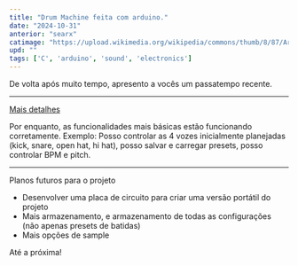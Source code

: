 ```yaml
---
title: "Drum Machine feita com arduino."
date: "2024-10-31"
anterior: "searx"
catimage: "https://upload.wikimedia.org/wikipedia/commons/thumb/8/87/Arduino_Logo.svg/720px-Arduino_Logo.svg.png"
upd: ""
tags: ['C', 'arduino', 'sound', 'electronics']
---
```


De volta após muito tempo, apresento a vocês um passatempo recente.

---------

[Mais detalhes](https://github.com/fortmea/arduino-drums)

Por enquanto, as funcionalidades mais básicas estão funcionando corretamente. Exemplo: Posso controlar as 4 vozes inicialmente planejadas (kick, snare, open hat, hi hat), posso salvar e carregar presets, posso controlar BPM e pitch.

----

Planos futuros para o projeto

- Desenvolver uma placa de circuito para criar uma versão portátil do projeto
- Mais armazenamento, e armazenamento de todas as configurações (não apenas presets de batidas)
- Mais opções de sample

Até a próxima!
